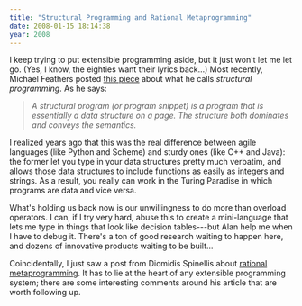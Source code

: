 ```yaml
---
title: "Structural Programming and Rational Metaprogramming"
date: 2008-01-15 18:14:38
year: 2008
---
```

I keep trying to put extensible programming aside, but it just won't let me let go.  (Yes, I know, the eighties want their lyrics back...)  Most recently, Michael Feathers posted <a href="http://beautifulcode.oreillynet.com/2008/01/structuring_tests_with_operato_1.php">this piece</a> about what he calls <em>structural programming</em>.  As he says:
<blockquote><em>A structural program (or program snippet) is a program that is essentially a data structure on a page. The structure both dominates and conveys the semantics.</em></blockquote>
I realized years ago that this was the real difference between agile languages (like Python and Scheme) and sturdy ones (like C++ and Java): the former let you type in your data structures pretty much verbatim, and allows those data structures to include functions as easily as integers and strings.  As a result, you really can work in the Turing Paradise in which programs are data and vice versa.

What's holding us back now is our unwillingness to do more than overload operators.  I can, if I try very hard, abuse this to create a mini-language that lets me type in things that look like decision tables---but Alan help me when I have to debug it.  There's a ton of good research waiting to happen here, and dozens of innovative products waiting to be built...

Coincidentally, I just saw a post from Diomidis Spinellis about <a href="http://www.spinellis.gr/blog/20080113/index.html">rational metaprogramming</a>. It has to lie at the heart of any extensible programming system; there are some interesting comments around his article that are worth following up.
